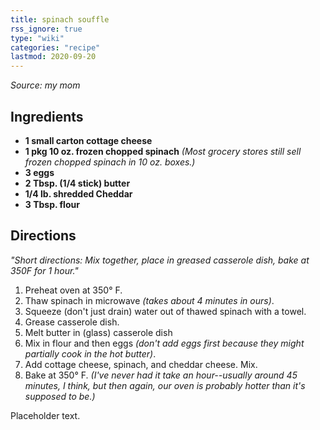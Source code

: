 ```yaml
---
title: spinach souffle
rss_ignore: true
type: "wiki"
categories: "recipe"
lastmod: 2020-09-20
---
```


*Source: my mom*

## Ingredients
- **1 small carton cottage cheese**
- **1 pkg 10 oz. frozen chopped spinach** *(Most grocery stores still sell frozen chopped spinach in 10 oz. boxes.)* 
- **3 eggs**
- **2 Tbsp. (1/4 stick) butter**
- **1/4 lb. shredded Cheddar**
- **3 Tbsp. flour**

## Directions
*"Short directions: Mix together, place in greased casserole dish, bake at 350F for 1 hour."*

1. Preheat oven at 350° F.
2. Thaw spinach in microwave *(takes about 4 minutes in ours)*.
3. Squeeze (don't just drain) water out of thawed spinach with a towel.
4. Grease casserole dish.
5. Melt butter in (glass) casserole dish
6. Mix in flour and then eggs *(don't add eggs first because they might partially cook in the hot butter)*.
7. Add cottage cheese, spinach, and cheddar cheese. Mix.
8. Bake at 350° F. *(I've never had it take an hour--usually around 45 minutes, I think, but then again, our oven is probably hotter than it's supposed to be.)*

Placeholder text.